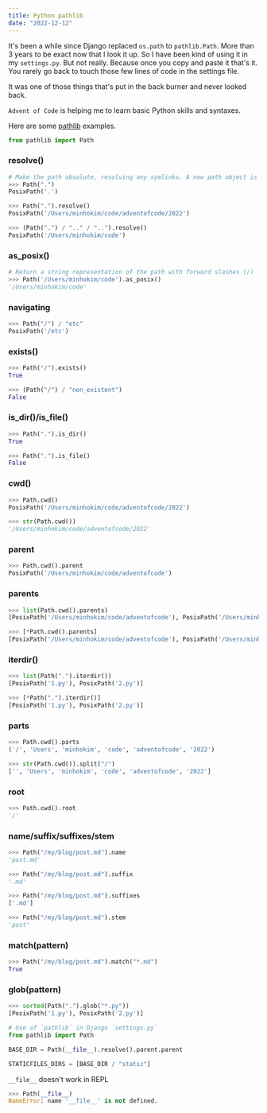 ```yaml
---
title: Python pathlib
date: "2022-12-12"
---
```


It's been a while since Django replaced `os.path` to `pathlib.Path`.
More than 3 years to be exact now that I look it up.
So I have been kind of using it in my `settings.py`.
But not really.
Because once you copy and paste it that's it.
You rarely go back to touch those few lines of code in the settings file.

It was one of those things that's put in the back burner and never looked back.

`Advent of Code` is helping me to learn basic Python skills and syntaxes.

Here are some [pathlib](https://docs.python.org/3/library/pathlib.html) examples.

```python
from pathlib import Path
```

### resolve()

```python
# Make the path absolute, resolving any symlinks. A new path object is returned
>>> Path(".")
PosixPath('.')

>>> Path(".").resolve()
PosixPath('/Users/minhokim/code/adventofcode/2022')

>>> (Path(".") / ".." / "..").resolve()
PosixPath('/Users/minhokim/code')
```

### as_posix()

```python
# Return a string representation of the path with forward slashes (/)
>>> Path('/Users/minhokim/code').as_posix()
'/Users/minhokim/code'
```

### navigating

```python
>>> Path("/") / "etc"
PosixPath('/etc')
```

### exists()

```python
>>> Path("/").exists()
True

>>> (Path("/") / "non_existent")
False
```

### is_dir()/is_file()

```python
>>> Path(".").is_dir()
True

>>> Path(".").is_file()
False
```

### cwd()

```python
>>> Path.cwd()
PosixPath('/Users/minhokim/code/adventofcode/2022')

>>> str(Path.cwd())
'/Users/minhokim/code/adventofcode/2022'
```

### parent

```python
>>> Path.cwd().parent
PosixPath('/Users/minhokim/code/adventofcode')
```

### parents

```python
>>> list(Path.cwd().parents)
[PosixPath('/Users/minhokim/code/adventofcode'), PosixPath('/Users/minhokim/code'), PosixPath('/Users/minhokim'), PosixPath('/Users'), PosixPath('/')]

>>> [*Path.cwd().parents]
[PosixPath('/Users/minhokim/code/adventofcode'), PosixPath('/Users/minhokim/code'), PosixPath('/Users/minhokim'), PosixPath('/Users'), PosixPath('/')]
```

### iterdir()

```python
>>> list(Path(".").iterdir())
[PosixPath('1.py'), PosixPath('2.py')]

>>> [*Path(".").iterdir()]
[PosixPath('1.py'), PosixPath('2.py')]
```

### parts

```python
>>> Path.cwd().parts
('/', 'Users', 'minhokim', 'code', 'adventofcode', '2022')

>>> str(Path.cwd()).split("/")
['', 'Users', 'minhokim', 'code', 'adventofcode', '2022']
```

### root

```python
>>> Path.cwd().root
'/'
```

### name/suffix/suffixes/stem

```python
>>> Path("/my/blog/post.md").name
'post.md'

>>> Path("/my/blog/post.md").suffix
'.md'

>>> Path("/my/blog/post.md").suffixes
['.md']

>>> Path("/my/blog/post.md").stem
'post'
```

### match(pattern)

```python
>>> Path("/my/blog/post.md").match("*.md")
True
```

### glob(pattern)

```python
>>> sorted(Path(".").glob("*.py"))
[PosixPath('1.py'), PosixPath('2.py')]
```

```python
# Use of `pathlib` in Django `settings.py`
from pathlib import Path

BASE_DIR = Path(__file__).resolve().parent.parent

STATICFILES_DIRS = [BASE_DIR / "static"]
```

`__file__` doesn't work in REPL

```python
>>> Path(__file__)
NameError: name '__file__' is not defined.
```
